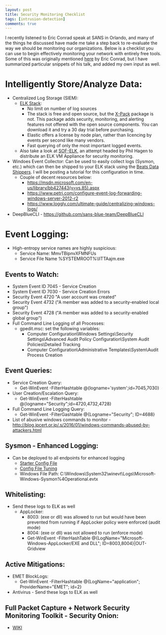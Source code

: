 ```yaml
---
layout: post
title: Security Monitoring Checklist
tags: [intrusion-detection] 
comments: true
---
```


I recently listened to Eric Conrad speak at SANS in Orlando, and many of the things he discussed have made me take a step back to re-evaluate the way we should be monitoring our organizations. Below is a checklist you can use to begin effectively monitoring your network with entirely free tools. Some of this was originally mentioned [here](http://www.ericconrad.com/2016/10/quality-not-quantity-talk-commands-and.html) by Eric Conrad, but I have summarized particular snippets of his talk, and added my own input as well.

# Intelligently Store/Analyze Data:
- Centralized Log Storage (SIEM):
  - [ELK Stack](https://www.elastic.co/):
    - No limit on number of log sources
    - The stack is free and open source, but the [X-Pack](https://www.elastic.co/guide/en/x-pack/current/xpack-introduction.html) package is not. This package adds security, monitoring, and alerting features not offered with the open source components. You can download it and try a 30 day trial before purchasing.
    - Elastic offers a license by node plan, rather than licencing by events per second like many vendors.
    - Fast querying of only the most important logged events.
  - Also take a look at [SOF-ELK](https://github.com/philhagen/sof-elk), an attempt headed by Phil Hagen to distribute an ELK VM Appliance for security monitoring.
- Windoes Event Collector: Can be used to easily collect logs (Sysmon, etc.) which can then be shipped to your ELK stack using the [Beats Data Shippers](https://www.elastic.co/products/beats). I will be posting a tutorial for this configuration in time.
  - Couple of decent resources below:
    - https://msdn.microsoft.com/en-us/library/bb427443(v=vs.85).aspx
    - https://www.petri.com/configure-event-log-forwarding-windows-server-2012-r2
    - https://www.loggly.com/ultimate-guide/centralizing-windows-logs/
- DeepBlueCLI - https://github.com/sans-blue-team/DeepBlueCLI

# Event Logging:
- High-entropy service names are highly suspicious:
  - Service Name: MmvTBipnvXFMNFUs
  - Service File Name %SYSTEMROOT%\llTTAajm.exe

## Events to Watch:
- System Event ID 7045 - Service Creation
- System Event ID 7030 - Service Creation Errors
- Security Event 4720 "A user account was created"
- Security Event 4732 ("A member was added to a security-enabled local group")
- Security Event 4728 ("A member was added to a security-enabled global group")
- Full Command Line Logging of all Processes:
  - gpedit.msc: set the following variables:
    - Computer Configuration\Windows Settings\Security Settings\Advanced Audit Policy Configuration\System Audit Policies\Detailed Tracking
    - Computer Configuration\Administrative Templates\System\Audit Process Creation

## Event Queries:
- Service Creation Query:
  - Get-WinEvent -FilterHashtable @{logname='system';id=7045,7030}
- User Creation/Escalation Query:
  - Get-WinEvent -FilterHashtable @{logname="Security";id=4720,4732,4728}
- Full Command Line Logging Query:
  - Get-WinEvent -FilterGashtable @{Logname="Security"; ID=4688}
- List of abusive windows commands to monitor - http://blog.jpcert.or.jp/.s/2016/01/windows-commands-abused-by-attackers.html

## Sysmon - Enhanced Logging:
- Can be deployed to all endpoints for enhanced logging
  - [Starter Config File](https://github.com/SwiftOnSecurity/sysmon-config)
  - [Config File Tuning](https://medium.com/@lennartkoopmann/explaining-and-adapting-tays-sysmon-configuration-27d9719a89a8)
  - Windows File Path: C:\Windows\System32\winevt\Logs\Microsoft-Windows-Sysmon%4Operational.evtx

## Whitelisting:
- Send these logs to ELK as well
  - AppLocker:
    - 8003: (exe or dll) was allowed to run but would have been prevented from running if AppLocker policy were enforced (audit mode)
    - 8004: (exe or dll) was not allowed to run (enforce mode)
    - Get-WinEvent -FilterHashTable @{LogName="Microsoft-Windows-AppLocker/EXE and DLL"; ID=8003,8004}|OUT-Gridview

## Active Mitigations: 
- EMET BlockLogs:
  - Get-WinEvent -FilterHashtable @{LogName="application"; ProviderName="EMET"; id=2}
- Antivirus - Send these logs to ELK as well
 

## Full Packet Capture + Network Security Monitoring Toolkit - Security Onion:
- [WIKI](https://github.com/Security-Onion-Solutions/security-onion/wiki/IntroductionToSecurityOnion)
